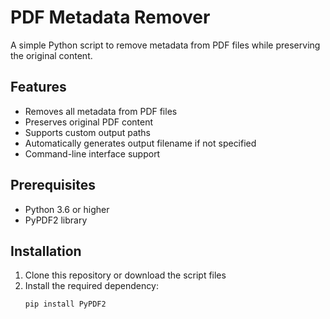 # PDF Metadata Remover

A simple Python script to remove metadata from PDF files while preserving the original content.

## Features

- Removes all metadata from PDF files
- Preserves original PDF content
- Supports custom output paths
- Automatically generates output filename if not specified
- Command-line interface support

## Prerequisites

- Python 3.6 or higher
- PyPDF2 library

## Installation

1. Clone this repository or download the script files
2. Install the required dependency: 
   ```bash
   pip install PyPDF2
   ```
